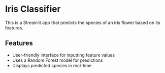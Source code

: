 # Iris Classifier

This is a Streamlit app that predicts the species of an iris flower based on its features.

## Features
- User-friendly interface for inputting feature values
- Uses a Random Forest model for predictions
- Displays predicted species in real-time

